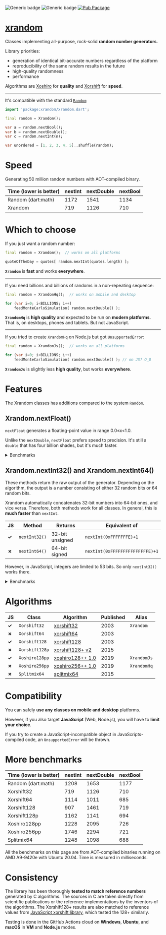 ![Generic badge](https://img.shields.io/badge/tested_on-Windows_|_MacOS_|_Ubuntu-blue.svg)
![Generic badge](https://img.shields.io/badge/tested_on-VM_|_JS-blue.svg)
[![Pub Package](https://img.shields.io/pub/v/xrandom.svg)](https://pub.dev/packages/xrandom)

# [xrandom](https://github.com/rtmigo/xrandom)

Classes implementing all-purpose, rock-solid **random number generators**.

Library priorities:
- generation of identical bit-accurate numbers regardless of the platform
- reproducibility of the same random results in the future
- high-quality randomness
- performance

Algorithms are [Xoshiro](https://prng.di.unimi.it/) for **quality** and 
[Xorshift](https://en.wikipedia.org/wiki/Xorshift) for **speed**.

----------

It's compatible with the standard [`Random`](https://api.dart.dev/stable/2.12.1/dart-math/Random-class.html)

``` dart
import 'package:xrandom/xrandom.dart';

final random = Xrandom();

var a = random.nextBool(); 
var b = random.nextDouble();
var c = random.nextInt(n);

var unordered = [1, 2, 3, 4, 5]..shuffle(random);
```


# Speed

Generating 50 million random numbers with AOT-compiled binary. 

| Time (lower is better) | nextInt | nextDouble | nextBool |
|------------------------|---------|------------|----------|
| Random (dart:math)     |  1172   |    1541    |   1134   |
| Xrandom             |   719   |    1126    |   710    |



# Which to choose

If you just want a random number:

``` dart
final random = Xrandom();  // works on all platforms

quoteOfTheDay = quotes[ random.nextInt(quotes.length) ];
``` 

**`Xrandom`** is **fast** and works **everywhere**.

-------

If you need billions and billions of randoms in a non-repeating sequence:

``` dart
final random = XrandomHq();  // works on mobile and desktop

for (var i=0; i<BILLIONS; i++)
    feedMonteCarloSimulation( random.nextDouble() );
```

**`XrandomHq`** is **high quality** and expected to be run on **modern platforms**.
That is, on desktops, phones and tablets. But not JavaScript.

-------

If you tried to create `XrandomHq` on Node.js but got `UnsupportedError`:

``` dart
final random = XrandomJs();  // works on all platforms

for (var i=0; i<BILLIONS; i++)  
    feedMonteCarloSimulation( random.nextDouble() ); // on JS? O_O  
```

**`XrandomJs`** is slightly less **high quality**, but works **everywhere**.


# Features

The Xrandom classes has additions compared to the system `Random`.


## Xrandom.nextFloat()

`nextFloat` generates a floating-point value in range 0.0≤x<1.0.

Unlike the `nextDouble`, `nextFloat` prefers speed to precision. 
It's still a `double` that has four billion shades, but it's much faster.

<details>
  <summary>Benchmarks</summary>

| Time (lower is better) | nextDouble | nextFloat |
|------------------------|------------|-----------|
| Random (dart:math)     |    1653    |     -     |
| Xorshift32             |    1126    |    407    |
| Xorshift64             |    1011    |    825    |
| Xorshift128            |    1461    |    622    |
| Xorshift128p           |    1141    |    860    |
| Xoshiro128pp           |    2095    |    923    |
| Xoshiro256pp           |    2294    |   1488    |
| Splitmix64             |    1098    |    932    |
</details>


## Xrandom.nextInt32() and Xrandom.nextInt64()

These methods return the raw output of the generator. Depending on the algorithm, 
the output is a number consisting of either 32 random bits or 64 random bits. 

Xrandom automatically concatenates 32-bit numbers into 64-bit ones, 
and vice versa. Therefore, both methods work for all classes.
In general, this is **much faster** than `nextInt`.

| JS    | Method        | Returns         | Equivalent of                   | 
|-------|--------|-----------------|---------------------------------|
| **✓** | `nextInt32()` | 32-bit unsigned | `nextInt(0xFFFFFFFE)+1`         |
| **✗** | `nextInt64()` | 64-bit signed   | `nextInt(0xFFFFFFFFFFFFFFFE)+1` |

However, in JavaScript, integers are limited to 53 bits. So only `nextInt32()` works there.


<details>
  <summary>Benchmarks</summary>
  
| Time (lower is better) | nextInt | nextInt32 | nextInt64 |
|------------------------|---------|-----------|-----------|
| Random (dart:math)     |  1208   |     -     |     -     |
| Xorshift32             |   719   |    409    |     -     |
| Xorshift64             |  1114   |    814    |    838    |
| Xorshift128            |   907   |    618    |     -     |
| Xorshift128p           |  1162   |    854    |    952    |
| Xoshiro128pp           |  1228   |    912    |     -     |
| Xoshiro256pp           |  1746   |   1498    |   2039    |
| Splitmix64             |  1248   |    931    |    782    |
</details>





# Algorithms

| JS    | Class  | Algorithm  |    Published | Alias |
|-------|--------|------------|-------------------|------|
| **✓** | `Xorshift32` |   [xorshift32](https://www.jstatsoft.org/article/view/v008i14)   | 2003 | `Xrandom` |
| **✗** | `Xorshift64`      | [xorshift64](https://www.jstatsoft.org/article/view/v008i14)   |  2003 |
| **✓** | `Xorshift128`     | [xorshift128](https://www.jstatsoft.org/article/view/v008i14)  |  2003 |
| **✗** | `Xorshift128p` | [xorshift128+ v2](https://arxiv.org/abs/1404.0390) |  2015 |
| **✓** | `Xoshiro128pp` | [xoshiro128++ 1.0](https://prng.di.unimi.it/xoshiro128plusplus.c) |  2019 | `XrandomJs` |
| **✗**  | `Xoshiro256pp` | [xoshiro256++ 1.0](https://prng.di.unimi.it/xoshiro256plusplus.c) |  2019 | `XrandomHq` |
| **✗** | `Splitmix64` | [splitmix64](https://prng.di.unimi.it/splitmix64.c) |  2015 |

# Compatibility

You can safely **use any classes on mobile and desktop** platforms. 

However, if you also target **JavaScript** (Web, Node.js), you will have to 
**limit your choice**.



If you try to create a JavaScript-incompatible object in JavaScripts-compiled 
code, an `UnsupportedError` will be thrown.




# More benchmarks

| Time (lower is better) | nextInt | nextDouble | nextBool |
|------------------------|---------|------------|----------|
| Random (dart:math)     |  1208   |    1653    |   1177   |
| Xorshift32             |   719   |    1126    |   710    |
| Xorshift64             |  1114   |    1011    |   685    |
| Xorshift128            |   907   |    1461    |   719    |
| Xorshift128p           |  1162   |    1141    |   694    |
| Xoshiro128pp           |  1228   |    2095    |   726    |
| Xoshiro256pp           |  1746   |    2294    |   721    |
| Splitmix64             |  1248   |    1098    |   688    |

All the benchmarks on this page are from AOT-compiled binaries running on AMD A9-9420e with Ubuntu 20.04. Time is measured in milliseconds.

# Consistency

The library has been thoroughly **tested to match reference numbers** generated by C algorithms. The
sources in C are taken directly from scientific publications or the reference implementations by the inventors of the algorithms. The Xorshift128+ results are also matched to reference
values from [JavaScript xorshift library](https://github.com/AndreasMadsen/xorshift), which tested
the 128+ similarly.

Testing is done in the GitHub Actions cloud on **Windows**, **Ubuntu**, and **macOS** in **VM** and **Node.js** modes.

